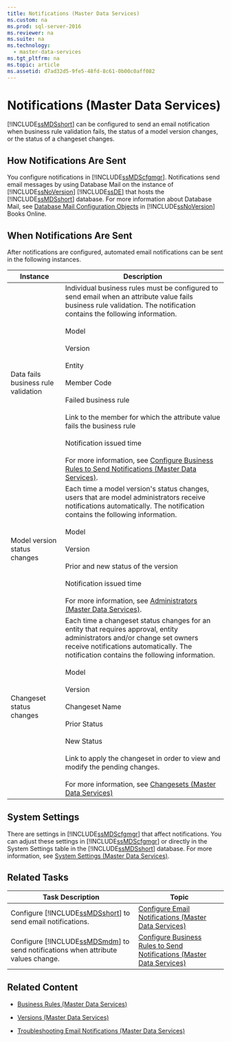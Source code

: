 ```yaml
---
title: Notifications (Master Data Services)
ms.custom: na
ms.prod: sql-server-2016
ms.reviewer: na
ms.suite: na
ms.technology: 
  - master-data-services
ms.tgt_pltfrm: na
ms.topic: article
ms.assetid: d7ad32d5-9fe5-48fd-8c61-0b00c0aff082
---
```

# Notifications (Master Data Services)
  [!INCLUDE[ssMDSshort](../../Token\Other/ssMDSshort_md.md)] can be configured to send an email notification when business rule validation fails, the status of a model version changes, or the status of a changeset changes.  
  
## How Notifications Are Sent  
 You configure notifications in [!INCLUDE[ssMDScfgmgr](../../Token\Other/ssMDScfgmgr_md.md)]. Notifications send email messages by using Database Mail on the instance of [!INCLUDE[ssNoVersion](../../Token\Other/ssNoVersion_md.md)] [!INCLUDE[ssDE](../../Token\Other/ssDE_md.md)] that hosts the [!INCLUDE[ssMDSshort](../../Token\Other/ssMDSshort_md.md)] database. For more information about Database Mail, see [Database Mail Configuration Objects](../../Topics\TopicNameNotContainA/Database-Mail-Configuration-Objects.md) in [!INCLUDE[ssNoVersion](../../Token\Other/ssNoVersion_md.md)] Books Online.  
  
## When Notifications Are Sent  
 After notifications are configured, automated email notifications can be sent in the following instances.  
  
|Instance|Description|  
|--------------|-----------------|  
|Data fails business rule validation|Individual business rules must be configured to send email when an attribute value fails business rule validation. The notification contains the following information.<br /><br /> Model<br /><br /> Version<br /><br /> Entity<br /><br /> Member Code<br /><br /> Failed business rule<br /><br /> Link to the member for which the attribute value fails the business rule<br /><br /> Notification issued time<br /><br /> For more information, see [Configure Business Rules to Send Notifications &#40;Master Data Services&#41;](../Topic/Configure%20Business%20Rules%20to%20Send%20Notifications%20\(Master%20Data%20Services\).md).|  
|Model version status changes|Each time a model version's status changes, users that are model administrators receive notifications automatically. The notification contains the following information.<br /><br /> Model<br /><br /> Version<br /><br /> Prior and new status of the version<br /><br /> Notification issued time<br /><br /> For more information, see [Administrators &#40;Master Data Services&#41;](../Topic/Administrators%20\(Master%20Data%20Services\).md).|  
|Changeset status changes|Each time a changeset status changes for an entity that requires approval, entity administrators and\/or change set owners receive notifications automatically. The notification contains the following information.<br /><br /> Model<br /><br /> Version<br /><br /> Changeset Name<br /><br /> Prior Status<br /><br /> New Status<br /><br /> Link to apply the changeset in order to view and modify the pending changes.<br /><br /> For more information, see [Changesets &#40;Master Data Services&#41;](../Topic/Changesets%20\(Master%20Data%20Services\).md)|  
  
## System Settings  
 There are settings in [!INCLUDE[ssMDScfgmgr](../../Token\Other/ssMDScfgmgr_md.md)] that affect notifications. You can adjust these settings in [!INCLUDE[ssMDScfgmgr](../../Token\Other/ssMDScfgmgr_md.md)] or directly in the System Settings table in the [!INCLUDE[ssMDSshort](../../Token\Other/ssMDSshort_md.md)] database. For more information, see [System Settings &#40;Master Data Services&#41;](../Topic/System%20Settings%20\(Master%20Data%20Services\).md).  
  
## Related Tasks  
  
|Task Description|Topic|  
|----------------------|-----------|  
|Configure [!INCLUDE[ssMDSshort](../../Token\Other/ssMDSshort_md.md)] to send email notifications.|[Configure Email Notifications &#40;Master Data Services&#41;](../Topic/Configure%20Email%20Notifications%20\(Master%20Data%20Services\).md)|  
|Configure [!INCLUDE[ssMDSmdm](../../Token\Other/ssMDSmdm_md.md)] to send notifications when attribute values change.|[Configure Business Rules to Send Notifications &#40;Master Data Services&#41;](../Topic/Configure%20Business%20Rules%20to%20Send%20Notifications%20\(Master%20Data%20Services\).md)|  
  
## Related Content  
  
-   [Business Rules &#40;Master Data Services&#41;](../Topic/Business%20Rules%20\(Master%20Data%20Services\).md)  
  
-   [Versions &#40;Master Data Services&#41;](../Topic/Versions%20\(Master%20Data%20Services\).md)  
  
-   [Troubleshooting Email Notifications \(Master Data Services\)](http://social.technet.microsoft.com/wiki/contents/articles/troubleshooting-email-notifications-master-data-services.aspx)  
  
  